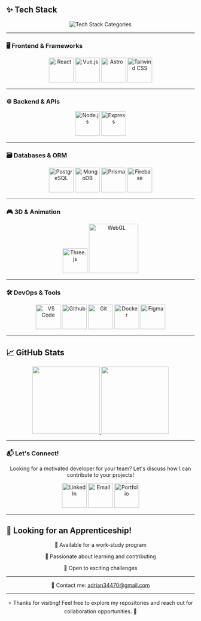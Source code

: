 ## ✨ Tech Stack

<div align="center">
  <img src="https://readme-typing-svg.demolab.com?font=Fira+Code&size=30&duration=2500&pause=800&color=A569BD&center=true&vCenter=true&width=800&repeat=true&lines=Frontend+%7C+Backend+%7C+Databases+%7C+3D+%7C+Tools" alt="Tech Stack Categories" />
</div>

---

### 🖥️ Frontend & Frameworks
<div align="center">
  <a href="https://reactjs.org/" target="_blank"><img src="https://img.icons8.com/?size=100&id=t4YbEbA834uH&format=png" width="66" alt="React" /></a>
  <a href="https://vuejs.org/" target="_blank"><img src="https://img.icons8.com/?size=100&id=EoRYuY9CMBZV&format=png" width="66" alt="Vue.js" /></a>
  <a href="https://astro.build/" target="_blank"><img src="https://img.icons8.com/?size=100&id=kXuRhjMIeKhk&format=png" width="66" alt="Astro" /></a>
  <a href="https://tailwindcss.com/" target="_blank"><img src="https://img.icons8.com/?size=100&id=FnnFuAIw4e8j&format=png" width="66" alt="Tailwind CSS" /></a>
</div>

---

### ⚙️ Backend & APIs
<div align="center">
  <a href="https://nodejs.org/" target="_blank"><img src="https://img.icons8.com/?size=100&id=ouWtcsgDBiwO&format=png" width="66" alt="Node.js" /></a>
  <a href="https://expressjs.com/" target="_blank"><img src="https://img.icons8.com/?size=100&id=2ZOaTclOqD4q&format=png" width="66" alt="Express" /></a>
</div>

---

### 🗃️ Databases & ORM
<div align="center">
  <a href="https://www.postgresql.org/" target="_blank"><img src="https://img.icons8.com/?size=100&id=JRnxU7ZWP4mi&format=png" width="66" alt="PostgreSQL" /></a>
  <a href="https://www.mongodb.com/" target="_blank"><img src="https://img.icons8.com/?size=100&id=tBBf3P8HL0vR&format=png" width="66" alt="MongoDB" /></a>
  <a href="https://www.prisma.io/" target="_blank"><img src="https://img.icons8.com/?size=100&id=YKKmRFS8Utmm&format=png" width="66" alt="Prisma" /></a>
  <a href="https://firebase.google.com/" target="_blank"><img src="https://img.icons8.com/?size=100&id=9AHxUOg7E9q2&format=png" width="66" alt="Firebase" /></a>
</div>

---

### 🎮 3D & Animation
<div align="center">
  <a href="https://threejs.org/" target="_blank"><img src="https://canada1.discourse-cdn.com/flex035/uploads/threejs/original/2X/e/e4f86d2200d2d35c30f7b1494e96b9595ebc2751.png" width="66" alt="Three.js" /></a>
  <a href="https://developer.mozilla.org/en-US/docs/Web/API/WebGL_API" target="_blank"><img src="https://upload.wikimedia.org/wikipedia/commons/2/25/WebGL_Logo.svg" width="132" alt="WebGL" /></a>
</div>

---

### 🛠️ DevOps & Tools
<div align="center">
  <a href="https://code.visualstudio.com/" target="_blank"><img src="https://img.icons8.com/?size=100&id=i19Ns28h30P4&format=png" width="66" alt="VS Code" /></a>
  <a href="https://www.github.com/" target="_blank"><img src="https://img.icons8.com/?size=100&id=52539&format=png" width="66" alt="Github" /></a>
  <a href="https://git-scm.com/" target="_blank"><img src="https://img.icons8.com/?size=100&id=20906&format=png" width="66" alt="Git" /></a>
  <a href="https://www.docker.com/" target="_blank"><img src="https://img.icons8.com/?size=100&id=GOHWqwnSE8Sv&format=png&color=000000" width="66" alt="Docker" /></a>
  <a href="https://www.figma.com/" target="_blank"><img src="https://img.icons8.com/?size=100&id=8gfeOoqrHqJU&format=png" width="66" alt="Figma" /></a>
</div>

---

## 📈 GitHub Stats
<div align="center">
  <a href="#">
    <img height="180em" src="https://github-readme-stats.vercel.app/api?username=Addey34&theme=midnight-purple&show_icons=true" />
  </a>
  <a href="#">
    <img height="180em" src="https://github-readme-stats.vercel.app/api/top-langs/?username=Addey34&theme=midnight-purple&layout=compact&exclude_repo=README.md&langs_count=6&card_width=350" />
  </a>
</div>

---

### 📬 Let's Connect!
<p align="center">
  Looking for a motivated developer for your team? Let's discuss how I can contribute to your projects!
</p>

<div align="center">
  <a href="https://www.linkedin.com/in/adrianguichard/"  target="_blank"><img src="https://img.icons8.com/?size=100&id=60ZV_wYC0BM2&format=png" width="66" alt="LinkedIn" /></a>
  <a href="mailto:adrian34470@gmail.com"  target="_blank"><img src="https://img.icons8.com/?size=100&id=ihMzI7k32pJf&format=png" width="66" alt="Email" /></a>
  <a href="https://adrianguichard.com"  target="_blank"><img src="https://img.icons8.com/?size=100&id=116754&format=png" width="66" alt="Portfolio" /></a>
</div>

---

## 🎯 Looking for an Apprenticeship!
<div align="center">
  <p>🔹 Available for a work-study program</p>
  <p>🔹 Passionate about learning and contributing</p>
  <p>🔹 Open to exciting challenges</p>
</div>

---

<p align="center">
  📩 Contact me: <a href="mailto:adrian34470@gmail.com">adrian34470@gmail.com</a>
</p>

---

<p align="center">
  ⭐ Thanks for visiting! Feel free to explore my repositories and reach out for collaboration opportunities. 🚀
</p>

